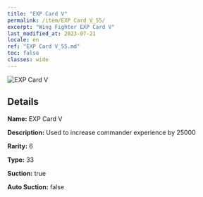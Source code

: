 ```yaml
---
title: "EXP Card V"
permalink: /item/EXP Card V_55/
excerpt: "Wing Fighter EXP Card V"
last_modified_at: 2023-07-21
locale: en
ref: "EXP Card V_55.md"
toc: false
classes: wide
---
```



 ![EXP Card V](/images/item/EXP_Card_V_p.png)



## Details

 **Name:** EXP Card V 

 **Description:** Used to increase commander experience by 25000

 **Rarity:** 6 

 **Type:** 33 

 **Suction:** true 

 **Auto Suction:** false 


